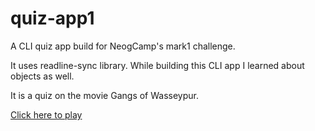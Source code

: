 # quiz-app1
 
 A CLI quiz app build for NeogCamp's mark1 challenge.
 
 It uses readline-sync library. While building this CLI app I learned about objects as well.
 
It is a quiz on the movie Gangs of Wasseypur.

[Click here to play](https://replit.com/@codeankitcode/quiz-app-1#index.js)
